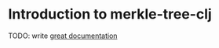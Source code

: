 # Introduction to merkle-tree-clj

TODO: write [great documentation](http://jacobian.org/writing/what-to-write/)
